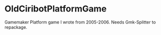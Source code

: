 OldCiribotPlatformGame
======================

Gamemaker Platform game I wrote from 2005-2006. Needs Gmk-Splitter to repackage.
